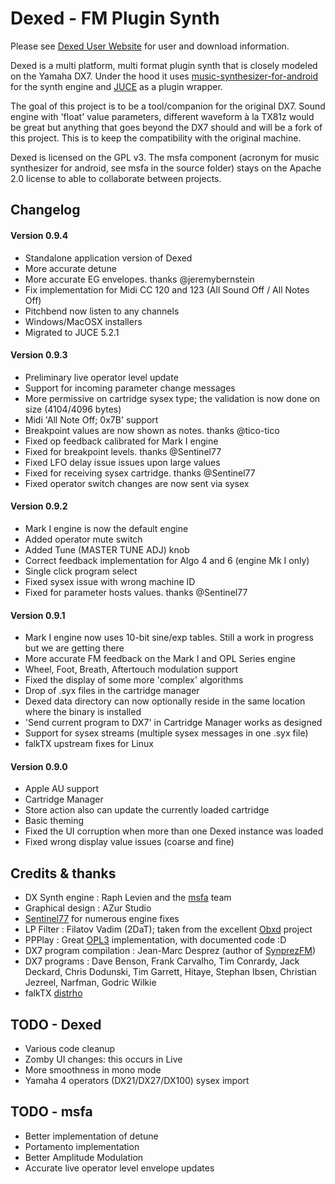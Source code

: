 Dexed - FM Plugin Synth
=======================

Please see [Dexed User Website](http://asb2m10.github.io/dexed) for user and download information.

Dexed is a multi platform, multi format plugin synth that is closely modeled on the Yamaha DX7. 
Under the hood it uses [music-synthesizer-for-android](https://github.com/google/music-synthesizer-for-android) 
for the synth engine and [JUCE](http://wwww.juce.com) as a plugin wrapper.

The goal of this project is to be a tool/companion for the original DX7. Sound engine 
with 'float' value parameters, different waveform à la TX81z would be great but anything that 
goes beyond the DX7 should and will be a fork of this project. This is to keep the compatibility with
the original machine.

Dexed is licensed on the GPL v3. The msfa component (acronym for music synthesizer for android, see msfa 
in the source folder) stays on the Apache 2.0 license to able to collaborate between projects.

Changelog
---------
#### Version 0.9.4
* Standalone application version of Dexed
* More accurate detune
* More accurate EG envelopes. thanks @jeremybernstein
* Fix implementation for Midi CC 120 and 123 (All Sound Off / All Notes Off)
* Pitchbend now listen to any channels
* Windows/MacOSX installers
* Migrated to JUCE 5.2.1

#### Version 0.9.3
* Preliminary live operator level update
* Support for incoming parameter change messages
* More permissive on cartridge sysex type; the validation is now done on size (4104/4096 bytes)
* Midi 'All Note Off; 0x7B' support
* Breakpoint values are now shown as notes. thanks @tico-tico
* Fixed op feedback calibrated for Mark I engine
* Fixed for breakpoint levels. thanks @Sentinel77
* Fixed LFO delay issue issues upon large values
* Fixed for receiving sysex cartridge. thanks @Sentinel77
* Fixed operator switch changes are now sent via sysex

#### Version 0.9.2
* Mark I engine is now the default engine
* Added operator mute switch
* Added Tune (MASTER TUNE ADJ) knob
* Correct feedback implementation for Algo 4 and 6 (engine Mk I only)
* Single click program select
* Fixed sysex issue with wrong machine ID
* Fixed for parameter hosts values. thanks @Sentinel77

#### Version 0.9.1
* Mark I engine now uses 10-bit sine/exp tables. Still a work in progress but we are getting there
* More accurate FM feedback on the Mark I and OPL Series engine
* Wheel, Foot, Breath, Aftertouch modulation support
* Fixed the display of some more 'complex' algorithms
* Drop of .syx files in the cartridge manager
* Dexed data directory can now optionally reside in the same location where the binary is installed
* 'Send current program to DX7' in Cartridge Manager works as designed
* Support for sysex streams (multiple sysex messages in one .syx file)
* falkTX upstream fixes for Linux

#### Version 0.9.0
* Apple AU support
* Cartridge Manager
* Store action also can update the currently loaded cartridge
* Basic theming
* Fixed the UI corruption when more than one Dexed instance was loaded
* Fixed wrong display value issues (coarse and fine)

Credits & thanks
----------------
* DX Synth engine : Raph Levien and the [msfa](https://code.google.com/p/music-synthesizer-for-android) team 
* Graphical design : AZur Studio
* [Sentinel77](https://github.com/Sentinel77) for numerous engine fixes
* LP Filter : Filatov Vadim (2DaT); taken from the excellent [Obxd](https://obxd.wordpress.com) project
* PPPlay : Great [OPL3](https://github.com/stohrendorf/ppplay) implementation, with documented code :D
* DX7 program compilation : Jean-Marc Desprez (author of [SynprezFM](http://www.synprez.com/SynprezFM)) 
* DX7 programs : Dave Benson, Frank Carvalho, Tim Conrardy, Jack Deckard, Chris Dodunski, Tim Garrett, Hitaye, Stephan Ibsen, Christian Jezreel, Narfman, Godric Wilkie
* falkTX [distrho](http://distrho.sourceforge.net/)

TODO - Dexed 
------------
* Various code cleanup
* Zomby UI changes: this occurs in Live
* More smoothness in mono mode
* Yamaha 4 operators (DX21/DX27/DX100) sysex import

TODO - msfa
-----------
* Better implementation of detune
* Portamento implementation
* Better Amplitude Modulation
* Accurate live operator level envelope updates

